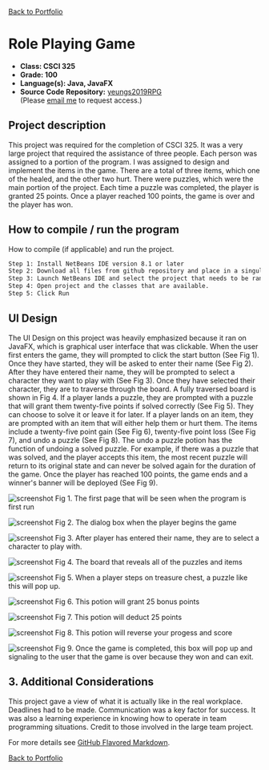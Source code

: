 [Back to Portfolio](./)

Role Playing Game
===============

-   **Class: CSCI 325** 
-   **Grade: 100**
-   **Language(s): Java, JavaFX**
-   **Source Code Repository:** [yeungs2019RPG](https://github.com/yeungs2019/RPG-Transfer)  
    (Please [email me](mailto:sayeung@csustudent.net?subject=GitHub%20Access) to request access.)

## Project description
This project was required for the completion of CSCI 325.  It was a very large project that required the assistance of three people. Each person was assigned to a portion of the program.  I was assigned to design and implement the items in the game.  There are a total of three items, which one of the healed, and the other two hurt.  There were puzzles, which were the main portion of the project.  Each time a puzzle was completed, the player is granted 25 points. Once a player reached 100 points, the game is over and the player has won.

## How to compile / run the program

How to compile (if applicable) and run the project.

```bash
Step 1: Install NetBeans IDE version 8.1 or later 
Step 2: Download all files from github repository and place in a singular folder 
Step 3: Launch NetBeans IDE and select the project that needs to be ran
Step 4: Open project and the classes that are available.
Step 5: Click Run
```

## UI Design
The UI Design on this project was heavily emphasized because it ran on JavaFX, which is graphical user interface that was clickable. When the user first enters the game, they will prompted to click the start button (See Fig 1).  Once they have started, they will be asked to enter their name (See Fig 2).  After they have entered their name, they will be prompted to select a character they want to play with (See Fig 3). Once they have selected their character, they are to traverse through the board.  A fully traversed board is shown in Fig 4.  If a player lands a puzzle, they are prompted with a puzzle that will grant them twenty-five points if solved correctly (See Fig 5).  They can choose to solve it or leave it for later.  If a player lands on an item, they are prompted with an item that will either help them or hurt them. The items include a twenty-five point gain (See Fig 6), twenty-five point loss (See Fig 7), and undo a puzzle (See Fig 8).  The undo a puzzle potion has the function of undoing a solved puzzle.  For example, if there was a puzzle that was solved, and the player accepts this item, the most recent puzzle will return to its original state and can never be solved again for the duration of the game.  Once the player has reached 100 points, the game ends and a winner's banner will be deployed (See Fig 9).

![screenshot](images/Opening.JPG)
Fig 1. The first page that will be seen when the program is first run

![screenshot](images/enter_your_name.JPG)
Fig 2. The dialog box when the player begins the game

![screenshot](images/Player_Selection.JPG)
Fig 3. After player has entered their name, they are to select a character to play with.

![screenshot](images/whole_board_reveal.JPG)
Fig 4. The board that reveals all of the puzzles and items

![screenshot](images/Anogram_Puzzle.JPG)
Fig 5. When a player steps on treasure chest, a puzzle like this will pop up.

![screenshot](images/potion_pickup.JPG)
Fig 6. This potion will grant 25 bonus points

![screenshot](images/Item.JPG)
Fig 7. This potion will deduct 25 points

![screenshot](images/clearpo.JPG)
Fig 8. This potion will reverse your progess and score

![screenshot](images/Win.JPG)
Fig 9. Once the game is completed, this box will pop up and signaling to the user that the game is over because they won and can exit.

## 3. Additional Considerations
This project gave a view of what it is actually like in the real workplace.  Deadlines had to be made.  Communication was a key factor for success. It was also a learning experience in knowing how to operate in team programming situations. Credit to those involved in the large team project.

For more details see [GitHub Flavored Markdown](https://guides.github.com/features/mastering-markdown/).

[Back to Portfolio](./)
